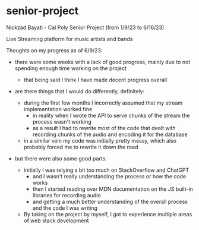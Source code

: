 # senior-project
Nickzad Bayati - Cal Poly Senior Project (from 1/9/23 to 6/16/23)

Live Streaming platform for music artists and bands

Thoughts on my progress as of 6/9/23:

- there were some weeks with a lack of good progress, mainly due to not spending enough time working on the project
    - that being said I think I have made decent progress overall

- are there things that I would do differently, definitely:
    - during the first few months I incorrectly assumed that my stream implementation worked fine
        - in reality when I wrote the API to serve chunks of the stream the process wasn't working
        - as a result I had to rewrite most of the code that dealt with recording chunks of the audio and encoding it for the database
    - in a similar vein my code was initially pretty messy, which also probably forced me to rewrite it down the road

- but there were also some good parts:
    - initially I was relying a bit too much on StackOverflow and ChatGPT
        - and I wasn't really understanding the process or how the code works
        - then I started reading over MDN documentation on the JS built-in libraries for recording audio
        - and getting a much better understanding of the overall process and the code I was writing
    - By taking on the project by myself, I got to experience multiple areas of web stack development

